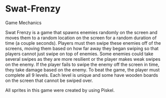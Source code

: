 # Swat-Frenzy

Game Mechanics

Swat Frenzy is a game that spawns enemies randomly on the screen and moves them to a random location on the screen for a random duration of time (a couple seconds). Players must then swipe these enemies off of the screens, moving them based on how far away they began swiping so that players cannot just swipe on top of enemies. Some enemies could take several swipes as they are more resilient or the player makes weak swipes on the enemy. If the player fails to swipe the enemy off the screen in time, they take damage based on the enemy. To beat the game, the player must complete all 9 levels. Each level is unique and some have wooden boards on the screen that cannot be swiped over.

All sprites in this game were created by using Piskel.
